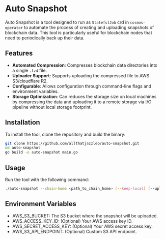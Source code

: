 # Auto Snapshot

Auto Snapshot is a tool designed to run as `StatefulJob` crd in `cosmos-operator` to automate the process of creating and uploading snapshots of blockchain data. This tool is particularly useful for blockchain nodes that need to periodically back up their data.

## Features

- **Automated Compression**: Compresses blockchain data directories into a single `.lz4` file.
- **Uploader Support**: Supports uploading the compressed file to AWS S3/cloudflare R2.
- **Configurable**: Allows configuration through command-line flags and environment variables.
- **Storage Optimization**: Can reduces the storage size on local machines by compressing the data and uploading it to a remote storage via I/O pipeline without local storage footprint.


## Installation

To install the tool, clone the repository and build the binary:

```sh
git clone https://github.com/allthatjazzleo/auto-snapshot.git
cd auto-snapshot
go build -o auto-snapshot main.go
```

## Usage

Run the tool with the following command:
```sh
./auto-snapshot --chain-home <path_to_chain_home> [--keep-local] [--uploader <uploader_type>]
```

## Environment Variables

* AWS_S3_BUCKET: The S3 bucket where the snapshot will be uploaded.
* AWS_ACCESS_KEY_ID: (Optional) Your AWS access key ID.
* AWS_SECRET_ACCESS_KEY: (Optional) Your AWS secret access key.
* AWS_S3_API_ENDPOINT: (Optional) Custom S3 API endpoint.